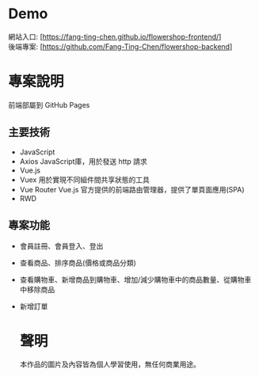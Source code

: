 Demo
===
網站入口: [https://fang-ting-chen.github.io/flowershop-frontend/]  
後端專案: [https://github.com/Fang-Ting-Chen/flowershop-backend]

專案說明
===
前端部屬到 GitHub Pages

主要技術
---
* JavaScript  
* Axios
  JavaScript庫，用於發送 http 請求
* Vue.js
* Vuex
  用於實現不同組件間共享狀態的工具
* Vue Router
  Vue.js 官方提供的前端路由管理器，提供了單頁面應用(SPA)
* RWD

專案功能
---
* 會員註冊、會員登入、登出
* 查看商品、排序商品(價格或商品分類)
* 查看購物車、新增商品到購物車、增加/減少購物車中的商品數量、從購物車中移除商品
* 新增訂單

  聲明
  ===
  本作品的圖片及內容皆為個人學習使用，無任何商業用途。

